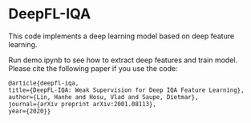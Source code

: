 # DeepFL-IQA

This code implements a deep learning model based on deep feature learning.

Run demo.ipynb to see how to extract deep features and train model.
Please cite the following paper if you use the code:
<small>
<pre>
@article{deepfl-iqa,
title={DeepFL-IQA: Weak Supervision for Deep IQA Feature Learning},
author={Lin, Hanhe and Hosu, Vlad and Saupe, Dietmar},
journal={arXiv preprint arXiv:2001.08113},
year={2020}}
</pre>
</small>
